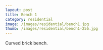 ```yaml
---
layout: post
title: Bench 1
category: residential
image: /images/residential/bench1.jpg
thumb: /images/residential/bench1-256.jpg
---
```

Curved brick bench.
